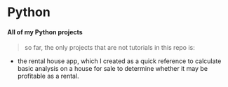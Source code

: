 # Python

#### All of my Python projects

> so far, the only projects that are not tutorials in this repo is:
* the rental house app, which I created as a quick reference to calculate basic analysis on a house for sale to determine whether it may be profitable as a rental. 
